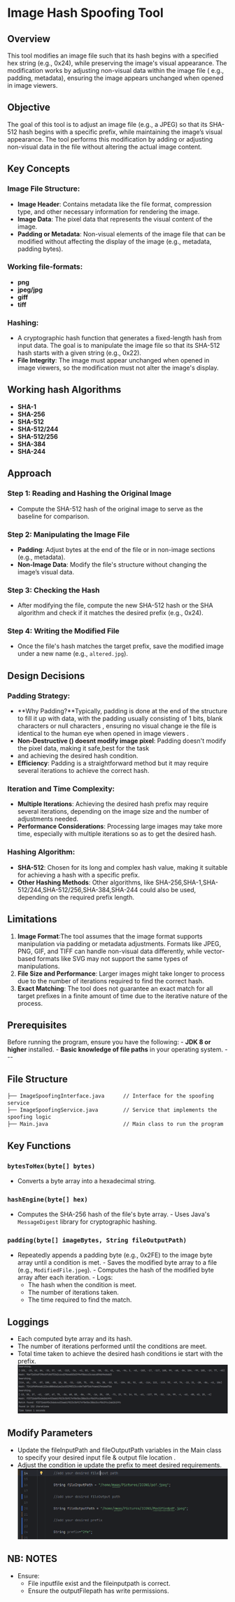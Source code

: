 # Image Hash Spoofing Tool

## Overview

This tool modifies an image file such that its hash begins with a specified hex string (e.g., 0x24), while
preserving the image's visual appearance. The modification works by adjusting non-visual data within the image file (
e.g., padding, metadata), ensuring the image appears unchanged when opened in image viewers.

## Objective

The goal of this tool is to adjust an image file (e.g., a JPEG) so that its SHA-512 hash begins with a specific prefix,
while maintaining the image’s visual appearance. The tool performs this modification by adding or adjusting non-visual
data in the file without altering the actual image content.

## Key Concepts

### Image File Structure:

- **Image Header**: Contains metadata like the file format, compression type, and other necessary information for
  rendering the image.
- **Image Data**: The pixel data that represents the visual content of the image.
- **Padding or Metadata**: Non-visual elements of the image file that can be modified without affecting the display of
  the image (e.g., metadata, padding bytes).

### Working file-formats:

- **png**
- **jpeg/jpg**
- **giff**
- **tiff**

### Hashing:

- A cryptographic hash function that generates a fixed-length hash from input data. The goal is to
  manipulate the image file so that its SHA-512 hash starts with a given string (e.g., 0x22).
- **File Integrity**: The image must appear unchanged when opened in image viewers, so the modification must not alter
  the image's display.

## Working hash Algorithms

- **SHA-1**
- **SHA-256**
- **SHA-512**
- **SHA-512/244**
- **SHA-512/256**
- **SHA-384**
- **SHA-244**

## Approach

### Step 1: Reading and Hashing the Original Image

- Compute the SHA-512 hash of the original image to serve as the baseline for comparison.

### Step 2: Manipulating the Image File

- **Padding**: Adjust bytes at the end of the file or in non-image sections (e.g., metadata).
- **Non-Image Data**: Modify the file's structure without changing the image’s visual data.

### Step 3: Checking the Hash

- After modifying the file, compute the new SHA-512 hash or the SHA algorithm and check if it matches the desired
  prefix (e.g., 0x24).

### Step 4: Writing the Modified File

- Once the file's hash matches the target prefix, save the modified image under a new name (e.g., `altered.jpg`).

## Design Decisions

### Padding Strategy:

- **Why Padding?**Typically, padding is done at the end of the structure to fill it up with data, with the padding
  usually
  consisting of 1 bits, blank characters or null characters , ensuring no visual change ie the file is identical to the
  human eye when opened in image viewers .
- **Non-Destructive () doesnt modify image pixel**: Padding doesn't modify the pixel data, making it safe,best for the
  task
- and achieving the desired hash condition.
- **Efficiency**: Padding is a straightforward method but it may require several iterations to achieve the correct
  hash.

### Iteration and Time Complexity:

- **Multiple Iterations**: Achieving the desired hash prefix may require several iterations, depending on the image size
  and the number of adjustments needed.
- **Performance Considerations**: Processing large images may take more time, especially with multiple iterations so as to 
  get the desired hash.

### Hashing Algorithm:

- **SHA-512**: Chosen for its long and complex hash value, making it suitable for achieving a hash with a specific
  prefix.
- **Other Hashing Methods**: Other algorithms, like SHA-256,SHA-1,SHA-512/244,SHA-512/256,SHA-384,SHA-244 could also be
  used, depending on the required prefix length.

## Limitations

1. **Image Format**:The tool assumes that the image format supports manipulation via padding or metadata adjustments.
   Formats like JPEG, PNG, GIF, and TIFF can handle non-visual data differently, while vector-based formats like SVG may
   not support the same types of manipulations.
2. **File Size and Performance**: Larger images might take longer to process due to the number of iterations required to
   find the correct hash.
3. **Exact Matching**: The tool does not guarantee an exact match for all target prefixes in a finite amount of time due
   to the iterative nature of the process.

## Prerequisites

Before running the program, ensure you have the following: - **JDK 8 or higher** installed. - **Basic knowledge of file paths** in your operating system. ---

## File Structure

```plaintext
├── ImageSpoofingInterface.java      // Interface for the spoofing service
├── ImageSpoofingService.java        // Service that implements the spoofing logic
├── Main.java                        // Main class to run the program
```
## Key Functions

### `bytesToHex(byte[] bytes)`
- Converts a byte array into a hexadecimal string.
### `hashEngine(byte[] hex)`
- Computes the SHA-256 hash of the file's byte array. - Uses Java's `MessageDigest` library for
  cryptographic hashing.
### `padding(byte[] imageBytes, String fileOutputPath)`
- Repeatedly appends a padding byte (e.g., 0x2FE) to the image byte array until a condition is met. -
  Saves the modified byte array to a file (e.g., `ModifiedFile.jpeg`). - Computes the hash of the
  modified byte array after each iteration. - Logs:
    - The hash when the condition is meet.
    - The number of iterations taken.
    - The time required to find
      the match.

## Loggings

- Each computed byte array and its hash.
- The number of iterations performed until the conditions are meet.
- Total time taken to achieve the desired hash conditions ie start with the prefix.
  ![Image](images/output.png)

## Modify Parameters

- Update the fileInputPath and fileOutputPath variables in the Main class to specify your desired input file & output file location .
- Adjust the condition ie update the prefix  to meet desired requirements.
  ![Image](images/paths.png)

## NB: NOTES

- Ensure:
    - File inputfile exist and the fileinputpath is correct.
    - Ensure the outputFilepath has write permissions.
